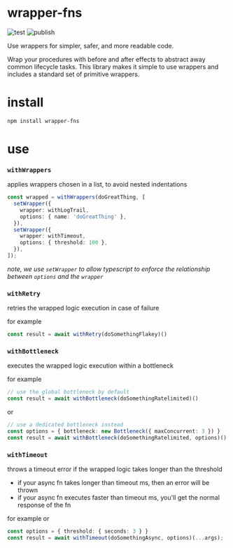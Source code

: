 # wrapper-fns

![test](https://github.com/ehmpathy/wrapper-fns/workflows/test/badge.svg)
![publish](https://github.com/ehmpathy/wrapper-fns/workflows/publish/badge.svg)

Use wrappers for simpler, safer, and more readable code.

Wrap your procedures with before and after effects to abstract away common lifecycle tasks. This library makes it simple to use wrappers and includes a standard set of primitive wrappers.


# install

```sh
npm install wrapper-fns
```

# use

### `withWrappers`

applies wrappers chosen in a list, to avoid nested indentations

```ts
const wrapped = withWrappers(doGreatThing, [
  setWrapper({
    wrapper: withLogTrail,
    options: { name: 'doGreatThing' },
  }),
  setWrapper({
    wrapper: withTimeout,
    options: { threshold: 100 },
  }),
]);
```

*note, we use `setWrapper` to allow typescript to enforce the relationship between `options` and the `wrapper`*


### `withRetry`

retries the wrapped logic execution in case of failure

for example
```ts
const result = await withRetry(doSomethingFlakey)()
```


### `withBottleneck`

executes the wrapped logic execution within a bottleneck

for example
```ts
// use the global bottleneck by default
const result = await withBottleneck(doSomethingRatelimited)()
```
or
```ts
// use a dedicated bottleneck instead
const options = { bottleneck: new Bottleneck({ maxConcurrent: 3 }) }
const result = await withBottleneck(doSomethingRatelimited, options)()
```

### `withTimeout`

throws a timeout error if the wrapped logic takes longer than the threshold

- if your async fn takes longer than timeout ms, then an error will be thrown
- if your async fn executes faster than timeout ms, you'll get the normal response of the fn


for example
or
```ts
const options = { threshold: { seconds: 3 } }
const result = await withTimeout(doSomethingAsync, options)(...args);
```
